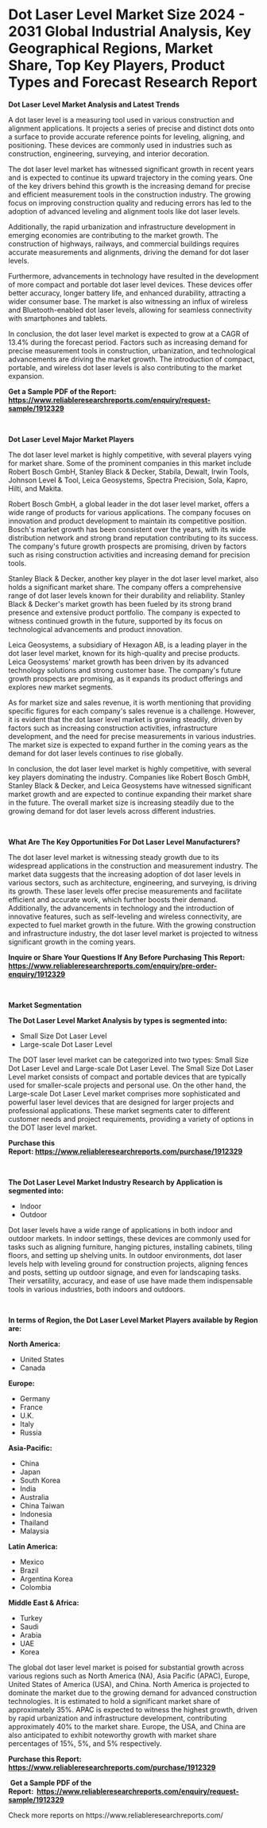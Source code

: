 <p><h1>Dot Laser Level Market Size 2024 - 2031 Global Industrial Analysis, Key Geographical Regions, Market Share, Top Key Players, Product Types and Forecast Research Report</h1></p><p><strong>Dot Laser Level Market Analysis and Latest Trends</strong></p>
<p><p>A dot laser level is a measuring tool used in various construction and alignment applications. It projects a series of precise and distinct dots onto a surface to provide accurate reference points for leveling, aligning, and positioning. These devices are commonly used in industries such as construction, engineering, surveying, and interior decoration.</p><p>The dot laser level market has witnessed significant growth in recent years and is expected to continue its upward trajectory in the coming years. One of the key drivers behind this growth is the increasing demand for precise and efficient measurement tools in the construction industry. The growing focus on improving construction quality and reducing errors has led to the adoption of advanced leveling and alignment tools like dot laser levels.</p><p>Additionally, the rapid urbanization and infrastructure development in emerging economies are contributing to the market growth. The construction of highways, railways, and commercial buildings requires accurate measurements and alignments, driving the demand for dot laser levels.</p><p>Furthermore, advancements in technology have resulted in the development of more compact and portable dot laser level devices. These devices offer better accuracy, longer battery life, and enhanced durability, attracting a wider consumer base. The market is also witnessing an influx of wireless and Bluetooth-enabled dot laser levels, allowing for seamless connectivity with smartphones and tablets.</p><p>In conclusion, the dot laser level market is expected to grow at a CAGR of 13.4% during the forecast period. Factors such as increasing demand for precise measurement tools in construction, urbanization, and technological advancements are driving the market growth. The introduction of compact, portable, and wireless dot laser levels is also contributing to the market expansion.</p></p>
<p><strong>Get a Sample PDF of the Report:&nbsp; <a href="https://www.reliableresearchreports.com/enquiry/request-sample/1912329">https://www.reliableresearchreports.com/enquiry/request-sample/1912329</a></strong></p>
<p>&nbsp;</p>
<p><strong>Dot Laser Level Major Market Players</strong></p>
<p><p>The dot laser level market is highly competitive, with several players vying for market share. Some of the prominent companies in this market include Robert Bosch GmbH, Stanley Black & Decker, Stabila, Dewalt, Irwin Tools, Johnson Level & Tool, Leica Geosystems, Spectra Precision, Sola, Kapro, Hilti, and Makita.</p><p>Robert Bosch GmbH, a global leader in the dot laser level market, offers a wide range of products for various applications. The company focuses on innovation and product development to maintain its competitive position. Bosch's market growth has been consistent over the years, with its wide distribution network and strong brand reputation contributing to its success. The company's future growth prospects are promising, driven by factors such as rising construction activities and increasing demand for precision tools.</p><p>Stanley Black & Decker, another key player in the dot laser level market, also holds a significant market share. The company offers a comprehensive range of dot laser levels known for their durability and reliability. Stanley Black & Decker's market growth has been fueled by its strong brand presence and extensive product portfolio. The company is expected to witness continued growth in the future, supported by its focus on technological advancements and product innovation.</p><p>Leica Geosystems, a subsidiary of Hexagon AB, is a leading player in the dot laser level market, known for its high-quality and precise products. Leica Geosystems' market growth has been driven by its advanced technology solutions and strong customer base. The company's future growth prospects are promising, as it expands its product offerings and explores new market segments.</p><p>As for market size and sales revenue, it is worth mentioning that providing specific figures for each company's sales revenue is a challenge. However, it is evident that the dot laser level market is growing steadily, driven by factors such as increasing construction activities, infrastructure development, and the need for precise measurements in various industries. The market size is expected to expand further in the coming years as the demand for dot laser levels continues to rise globally.</p><p>In conclusion, the dot laser level market is highly competitive, with several key players dominating the industry. Companies like Robert Bosch GmbH, Stanley Black & Decker, and Leica Geosystems have witnessed significant market growth and are expected to continue expanding their market share in the future. The overall market size is increasing steadily due to the growing demand for dot laser levels across different industries.</p></p>
<p>&nbsp;</p>
<p><strong>What Are The Key Opportunities For Dot Laser Level Manufacturers?</strong></p>
<p><p>The dot laser level market is witnessing steady growth due to its widespread applications in the construction and measurement industry. The market data suggests that the increasing adoption of dot laser levels in various sectors, such as architecture, engineering, and surveying, is driving its growth. These laser levels offer precise measurements and facilitate efficient and accurate work, which further boosts their demand. Additionally, the advancements in technology and the introduction of innovative features, such as self-leveling and wireless connectivity, are expected to fuel market growth in the future. With the growing construction and infrastructure industry, the dot laser level market is projected to witness significant growth in the coming years.</p></p>
<p><strong>Inquire or Share Your Questions If Any Before Purchasing This Report: <a href="https://www.reliableresearchreports.com/enquiry/pre-order-enquiry/1912329">https://www.reliableresearchreports.com/enquiry/pre-order-enquiry/1912329</a></strong></p>
<p>&nbsp;</p>
<p><strong>Market Segmentation</strong></p>
<p><strong>The Dot Laser Level Market Analysis by types is segmented into:</strong></p>
<p><ul><li>Small Size Dot Laser Level</li><li>Large-scale Dot Laser Level</li></ul></p>
<p><p>The DOT laser level market can be categorized into two types: Small Size Dot Laser Level and Large-scale Dot Laser Level. The Small Size Dot Laser Level market consists of compact and portable devices that are typically used for smaller-scale projects and personal use. On the other hand, the Large-scale Dot Laser Level market comprises more sophisticated and powerful laser level devices that are designed for larger projects and professional applications. These market segments cater to different customer needs and project requirements, providing a variety of options in the DOT laser level market.</p></p>
<p><strong>Purchase this Report:&nbsp;<a href="https://www.reliableresearchreports.com/purchase/1912329">https://www.reliableresearchreports.com/purchase/1912329</a></strong></p>
<p>&nbsp;</p>
<p><strong>The Dot Laser Level Market Industry Research by Application is segmented into:</strong></p>
<p><ul><li>Indoor</li><li>Outdoor</li></ul></p>
<p><p>Dot laser levels have a wide range of applications in both indoor and outdoor markets. In indoor settings, these devices are commonly used for tasks such as aligning furniture, hanging pictures, installing cabinets, tiling floors, and setting up shelving units. In outdoor environments, dot laser levels help with leveling ground for construction projects, aligning fences and posts, setting up outdoor signage, and even for landscaping tasks. Their versatility, accuracy, and ease of use have made them indispensable tools in various industries, both indoors and outdoors.</p></p>
<p>&nbsp;</p>
<p><strong>In terms of Region, the Dot Laser Level Market Players available by Region are:</strong></p>
<p>
    <p> <strong> North America: </strong>
        <ul>
            <li>United States</li>
            <li>Canada</li>
        </ul>
        </p> 
    <p> <strong> Europe: </strong>
        <ul>
            <li>Germany</li>
            <li>France</li>
            <li>U.K.</li>
            <li>Italy</li>
            <li>Russia</li>
        </ul>
        </p> 
    <p> <strong> Asia-Pacific: </strong>
        <ul>
            <li>China</li>
            <li>Japan</li>
            <li>South Korea</li>
            <li>India</li>
            <li>Australia</li>
            <li>China Taiwan</li>
            <li>Indonesia</li>
            <li>Thailand</li>
            <li>Malaysia</li>
        </ul>
        </p> 
    <p> <strong> Latin America: </strong>
        <ul>
            <li>Mexico</li>
            <li>Brazil</li>
            <li>Argentina Korea</li>
            <li>Colombia</li>
        </ul>
        </p> 
    <p> <strong> Middle East & Africa: </strong>
        <ul>
            <li>Turkey</li>
            <li>Saudi</li>
            <li>Arabia</li>
            <li>UAE</li>
            <li>Korea</li>
        </ul>
    </p>
    </p>
<p><p>The global dot laser level market is poised for substantial growth across various regions such as North America (NA), Asia Pacific (APAC), Europe, United States of America (USA), and China. North America is projected to dominate the market due to the growing demand for advanced construction technologies. It is estimated to hold a significant market share of approximately 35%. APAC is expected to witness the highest growth, driven by rapid urbanization and infrastructure development, contributing approximately 40% to the market share. Europe, the USA, and China are also anticipated to exhibit noteworthy growth with market share percentages of 15%, 5%, and 5% respectively.</p></p>
<p><strong>Purchase this Report: <a href="https://www.reliableresearchreports.com/purchase/1912329">https://www.reliableresearchreports.com/purchase/1912329</a></strong></p>
<p>&nbsp;<strong>Get a Sample PDF of the Report:&nbsp;&nbsp;<a href="https://www.reliableresearchreports.com/enquiry/request-sample/1912329">https://www.reliableresearchreports.com/enquiry/request-sample/1912329</a></strong></p>
<p><strong></strong></p>
<p>Check more reports on https://www.reliableresearchreports.com/</p>